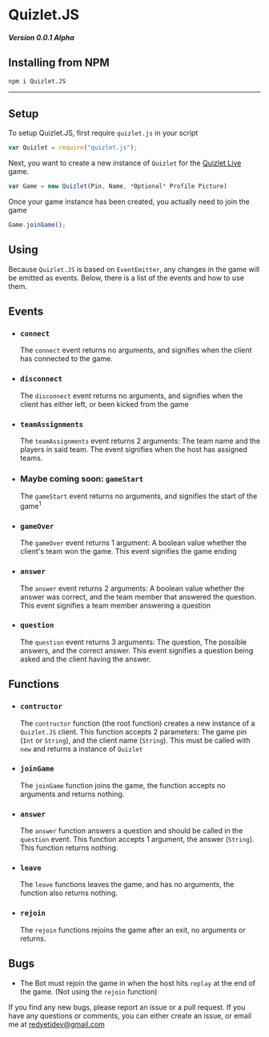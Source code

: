 # Quizlet.JS
##### Version 0.0.1 Alpha


## Installing from NPM
```bash
npm i Quizlet.JS
```
---

## Setup

To setup Quizlet.JS, first require `quizlet.js` in your script
```js
var Quizlet = require("quizlet.js");
```
Next, you want to create a new instance of `Quizlet` for the [Quizlet Live](https://quizlet.live) game.
```js
var Game = new Quizlet(Pin, Name, *Optional* Profile Picture)
```

Once your game instance has been created, you actually need to join the game
```js
Game.joinGame();
```

## Using

Because `Quizlet.JS` is based on `EventEmitter`, any changes in the game will be emitted as events. Below, there is a list of the events and how to use them.

## Events

- ### `connect`
    The `connect` event returns no arguments, and signifies when the client has connected to the game.

- ### `disconnect`
    The `disconnect` event returns no arguments, and signifies when the client has either left, or been kicked from the game

- ### `teamAssignments`
    The `teamAssignments` event returns 2 arguments: The team name and the players in said team. The event signifies when the host has assigned teams.

- ### Maybe coming soon: `gameStart`
    The `gameStart` event returns no arguments, and signifies the start of the game<sup><a>1</a></sup>

- ### `gameOver`
    The `gameOver` event returns 1 argument: A boolean value whether the client's team won the game. This event signifies the game ending

- ### `answer`
    The `answer` event returns 2 arguments: A boolean value whether the answer was correct, and the team member that answered the question. This event signifies a team member answering a question

- ### `question`
    The `question` event returns 3 arguments: The question, The possible answers, and the correct answer. This event signifies a question being asked and the client having the answer.

## Functions

- ### `contructor`
    The `contructor` function (the root function) creates a new instance of a `Quizlet.JS` client. This function accepts 2 parameters: The game pin (`Int` or `String`), and the client name (`String`). This must be called with `new` and returns a instance of `Quizlet`

- ### `joinGame`
    The `joinGame` function joins the game, the function accepts no arguments and returns nothing.

- ### `answer`
    The `answer` function answers a question and should be called in the `question` event. This function accepts 1 argument, the answer (`String`). This function returns nothing.

- ### `leave`
    The `leave` functions leaves the game, and has no arguments, the function also returns nothing.

- ### `rejoin`
    The `rejoin` functions rejoins the game after an exit, no arguments or returns.

## Bugs
- The Bot must rejoin the game in when the host hits `replay` at the end of the game. (Not using the `rejoin` function)

If you find any new bugs, please report an issue or a pull request. If you have any questions or comments, you can either create an issue, or email me at [redyetidev@gmail.com](mailto:redyetidev@gmail.com?subject=Quizlet.JS)
